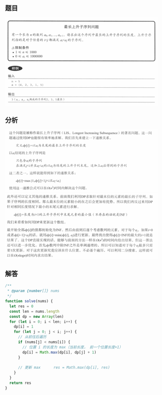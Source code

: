 ## 题目

![question](笔记/algorithm/images/6.png)

## 分析

![analysis](笔记/algorithm/images/7.png)
![analysis](笔记/algorithm/images/8.png)

## 解答

```javascript
/**  
 * @param {number[]} nums  
 */  
function solve(nums) {  
  let res = 0  
  const len = nums.length  
  const dp = new Array(len)  
  for (let i = 0; i < len; i++) {  
    dp[i] = 1  
    for (let j = 0; j < i; j++) {  
      // 从前往后遍历  
      if (nums[j] < nums[i]) {  
        // 位置 i 的长度为 max（当前长度， 前一个位置长度+1）  
        dp[i] = Math.max(dp[i], dp[j] + 1)  
      }  
  
      // 更新 max      res = Math.max(dp[i], res)  
    }  
  }  
  return res  
}
```
